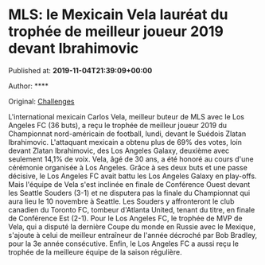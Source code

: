 
# MLS: le Mexicain Vela lauréat du trophée de meilleur joueur 2019 devant Ibrahimovic

Published at: **2019-11-04T21:39:09+00:00**

Author: ****

Original: [Challenges](https://www.challenges.fr/sport/mls-le-mexicain-vela-laureat-du-trophee-de-meilleur-joueur-2019-devant-ibrahimovic_683137)

L'international mexicain Carlos Vela, meilleur buteur de MLS avec le Los Angeles FC (36 buts), a reçu le trophée de meilleur joueur 2019 du Championnat nord-américain de football, lundi, devant le Suédois Zlatan Ibrahimovic.
L'attaquant mexicain a obtenu plus de 69% des votes, loin devant Zlatan Ibrahimovic, des Los Angeles Galaxy, deuxième avec seulement 14,1% de voix.
Vela, âgé de 30 ans, a été honoré au cours d'une cérémonie organisée à Los Angeles. Grâce à ses deux buts et une passe décisive, le Los Angeles FC avait battu les Los Angeles Galaxy en play-offs.
Mais l'équipe de Vela s'est inclinée en finale de Conférence Ouest devant les Seattle Souders (3-1) et ne disputera pas la finale du Championnat qui aura lieu le 10 novembre à Seattle.
Les Souders y affronteront le club canadien du Toronto FC, tombeur d'Atlanta United, tenant du titre, en finale de Conférence Est (2-1).
Pour le Los Angeles FC, le trophée de MVP de Vela, qui a disputé la dernière Coupe du monde en Russie avec le Mexique, s'ajoute à celui de meilleur entraîneur de l'année décroché par Bob Bradley, pour la 3e année consécutive. Enfin, le Los Angeles FC a aussi reçu le trophée de la meilleure équipe de la saison régulière.
